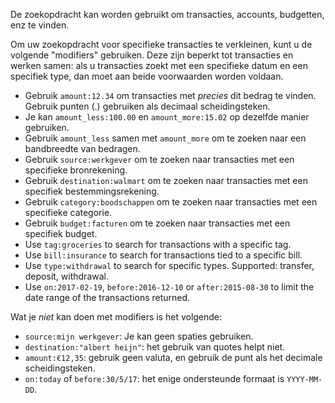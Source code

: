 De zoekopdracht kan worden gebruikt om transacties, accounts, budgetten, enz te vinden.

Om uw zoekopdracht voor specifieke transacties te verkleinen, kunt u de volgende "modifiers" gebruiken. Deze zijn beperkt tot transacties en werken samen: als u transacties zoekt met een specifieke datum en een specifiek type, dan moet aan beide voorwaarden worden voldaan.

* Gebruik `amount:12.34` om transacties met *precies* dit bedrag te vinden. Gebruik punten (.) gebruiken als decimaal scheidingsteken.
* Je kan `amount_less:100.00` en `amount_more:15.02` op dezelfde manier gebruiken.
* Gebruik `amount_less` samen met `amount_more` om te zoeken naar een bandbreedte van bedragen.
* Gebruik `source:werkgever` om te zoeken naar transacties met een specifieke bronrekening.
* Gebruik `destination:walmart` om te zoeken naar transacties met een specifiek bestemmingsrekening.
* Gebruik `category:boodschappen` om te zoeken naar transacties met een specifieke categorie.
* Gebruik `budget:facturen` om te zoeken naar transacties met een specifiek budget.
* Use `tag:groceries` to search for transactions with a specific tag.
* Use `bill:insurance` to search for transactions tied to a specific bill.
* Use `type:withdrawal` to search for specific types. Supported: transfer, deposit, withdrawal.
* Use `on:2017-02-19`, `before:2016-12-10` or `after:2015-08-30` to limit the date range of the transactions returned.

Wat je *niet* kan doen met modifiers is het volgende:

* `source:mijn werkgever`: Je kan geen spaties gebruiken.
* `destination:"albert heijn"`: het gebruik van quotes helpt niet.
* `amount:€12,35`: gebruik geen valuta, en gebruik de punt als het decimale scheidingsteken.
* `on:today` of `before:30/5/17`: het enige ondersteunde formaat is `YYYY-MM-DD`.